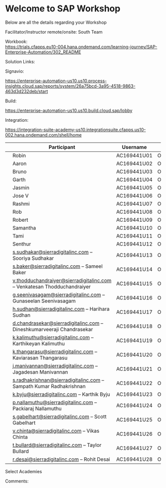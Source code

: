 # Welcome to SAP Workshop

Below are all the details regarding your Workshop

Facilitator/Instructor remote/onsite: 
South Team




Workbook:  
https://trials.cfapps.eu10-004.hana.ondemand.com/learning-journey/SAP-Enterprise-Automation/302_README

Solution Links:
            
Signavio:  

https://enterprise-automation-us10.us10.process-insights.cloud.sap/reports/system/26a75bcd-3a95-4518-9863-463d3d232deb/start
            
Build:  

https://enterprise-automation-us10.us10.build.cloud.sap/lobby
            
Integration:  

https://integration-suite-academy-us10.integrationsuite.cfapps.us10-002.hana.ondemand.com/shell/home

|   | Participant                                                               | Username    | Password     |   |
|---|---------------------------------------------------------------------------|-------------|--------------|---|
|   | Robin                                                                     | AC169441U01 | Ob0WATeCLo1! |   |
|   | Aaron                                                                     | AC169441U02 | Ob0WATeCLo1! |   |
|   | Bruno                                                                     | AC169441U03 | Ob0WATeCLo1! |   |
|   | Garth                                                                     | AC169441U04 | Ob0WATeCLo1! |   |
|   | Jasmin                                                                    | AC169441U05 | Ob0WATeCLo1! |   |
|   | Jose V                                                                    | AC169441U06 | Ob0WATeCLo1! |   |
|   | Rashmi                                                                    | AC169441U07 | Ob0WATeCLo1! |   |
|   | Rob                                                                       | AC169441U08 | Ob0WATeCLo1! |   |
|   | Robert                                                                    | AC169441U09 | Ob0WATeCLo1! |   |
|   | Samantha                                                                  | AC169441U10 | Ob0WATeCLo1! |   |
|   | Tami                                                                      | AC169441U11 | Ob0WATeCLo1! |   |
|   | Senthur                                                                   | AC169441U12 | Ob0WATeCLo1! |   |
|   | s.sudhakar@sierradigitalinc.com   – Sooriya Sudhakar                      | AC169441U13 | Ob0WATeCLo1! |   |
|   | s.baker@sierradigitalinc.com   – Sameel Baker                             | AC169441U14 | Ob0WATeCLo1! |   |
|   | v.thodduchandraiyer@sierradigitalinc.com   – Venkatesan Thodduchandraiyer | AC169441U15 | Ob0WATeCLo1! |   |
|   | g.seenivasagam@sierradigitalinc.com   – Gunaseelan Seenivasagam           | AC169441U16 | Ob0WATeCLo1! |   |
|   | h.sudhan@sierradigitalinc.com   – Harihara Sudhan                         | AC169441U17 | Ob0WATeCLo1! |   |
|   | d.chandrasekar@sierradigitalinc.com   – Dineshkumarveeraji Chandrasekar   | AC169441U18 | Ob0WATeCLo1! |   |
|   |  k.kalimuthu@sierradigitalinc.com –   Karthikeyan Kalimuthu               | AC169441U19 | Ob0WATeCLo1! |   |
|   | k.thangarasu@sierradigitalinc.com   – Kaviarasan Thangarasu               | AC169441U20 | Ob0WATeCLo1! |   |
|   | j.manivannan@sierradigitalinc.com   – Jagadesan Manivannan                | AC169441U21 | Ob0WATeCLo1! |   |
|   | s.radhakrishnan@sierradigitalinc.com   – Sampath Kumar Radhakrishnan      | AC169441U22 | Ob0WATeCLo1! |   |
|   | k.byju@sierradigitalinc.com   – Karthik Byju                              | AC169441U23 | Ob0WATeCLo1! |   |
|   | p.nallamuthu@sierradigitalinc.com –   Packiaraj Nallamuthu                | AC169441U24 | Ob0WATeCLo1! |   |
|   | s.gabelhart@sierradigitalinc.com   – Scott Gabelhart                      | AC169441U25 | Ob0WATeCLo1! |   |
|   | v.chinta@sierradigitalinc.com   – Vikas Chinta                            | AC169441U26 | Ob0WATeCLo1! |   |
|   | t.bullard@sierradigitalinc.com   – Taylor Bullard                         | AC169441U27 | Ob0WATeCLo1! |   |
|   | r.desai@sierradigitalinc.com   – Rohit Desai                              | AC169441U28 | Ob0WATeCLo1! |   |

Select Academies


Comments:
